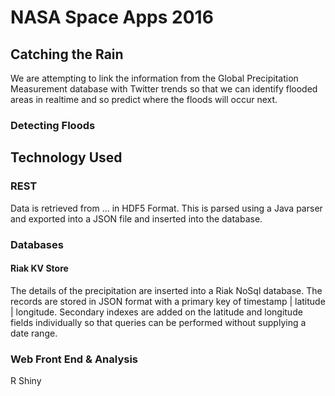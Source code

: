 
# NASA Space Apps 2016

## Catching the Rain
We are attempting to link the information from the Global Precipitation Measurement database with Twitter trends so that we can identify flooded areas in realtime and so predict where the floods will occur next. 

### Detecting Floods

## Technology Used

### REST 
Data is retrieved from ... in HDF5 Format.  This is parsed using a Java parser and exported into a JSON file and inserted into the database.

### Databases
#### Riak KV Store

The details of the precipitation are inserted into a Riak NoSql database.  The records are stored in JSON format with a primary key of timestamp | latitude | longitude.
Secondary indexes are added on the latitude and longitude fields individually so that queries can be performed without supplying a date range. 

### Web Front End & Analysis

R
Shiny

